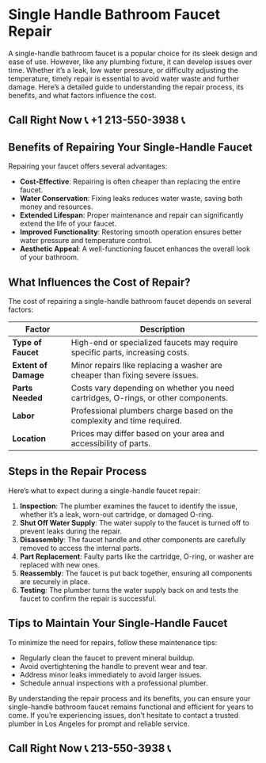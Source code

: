 # Single Handle Bathroom Faucet Repair

A single-handle bathroom faucet is a popular choice for its sleek design and ease of use. However, like any plumbing fixture, it can develop issues over time. Whether it’s a leak, low water pressure, or difficulty adjusting the temperature, timely repair is essential to avoid water waste and further damage. Here’s a detailed guide to understanding the repair process, its benefits, and what factors influence the cost.

## Call Right Now 📞 +1 213-550-3938 📞

## Benefits of Repairing Your Single-Handle Faucet

Repairing your faucet offers several advantages:  
- **Cost-Effective**: Repairing is often cheaper than replacing the entire faucet.  
- **Water Conservation**: Fixing leaks reduces water waste, saving both money and resources.  
- **Extended Lifespan**: Proper maintenance and repair can significantly extend the life of your faucet.  
- **Improved Functionality**: Restoring smooth operation ensures better water pressure and temperature control.  
- **Aesthetic Appeal**: A well-functioning faucet enhances the overall look of your bathroom.  

## What Influences the Cost of Repair?

The cost of repairing a single-handle bathroom faucet depends on several factors:  

| **Factor**               | **Description**                                                                 |  
|--------------------------|---------------------------------------------------------------------------------|  
| **Type of Faucet**        | High-end or specialized faucets may require specific parts, increasing costs.  |  
| **Extent of Damage**      | Minor repairs like replacing a washer are cheaper than fixing severe issues.    |  
| **Parts Needed**          | Costs vary depending on whether you need cartridges, O-rings, or other components.|  
| **Labor**                 | Professional plumbers charge based on the complexity and time required.          |  
| **Location**              | Prices may differ based on your area and accessibility of parts.               |  

## Steps in the Repair Process

Here’s what to expect during a single-handle faucet repair:  

1. **Inspection**: The plumber examines the faucet to identify the issue, whether it’s a leak, worn-out cartridge, or damaged O-ring.  
2. **Shut Off Water Supply**: The water supply to the faucet is turned off to prevent leaks during the repair.  
3. **Disassembly**: The faucet handle and other components are carefully removed to access the internal parts.  
4. **Part Replacement**: Faulty parts like the cartridge, O-ring, or washer are replaced with new ones.  
5. **Reassembly**: The faucet is put back together, ensuring all components are securely in place.  
6. **Testing**: The plumber turns the water supply back on and tests the faucet to confirm the repair is successful.  

## Tips to Maintain Your Single-Handle Faucet

To minimize the need for repairs, follow these maintenance tips:  
- Regularly clean the faucet to prevent mineral buildup.  
- Avoid overtightening the handle to prevent wear and tear.  
- Address minor leaks immediately to avoid larger issues.  
- Schedule annual inspections with a professional plumber.  

By understanding the repair process and its benefits, you can ensure your single-handle bathroom faucet remains functional and efficient for years to come. If you’re experiencing issues, don’t hesitate to contact a trusted plumber in Los Angeles for prompt and reliable service.
## Call Right Now 📞 213-550-3938 📞